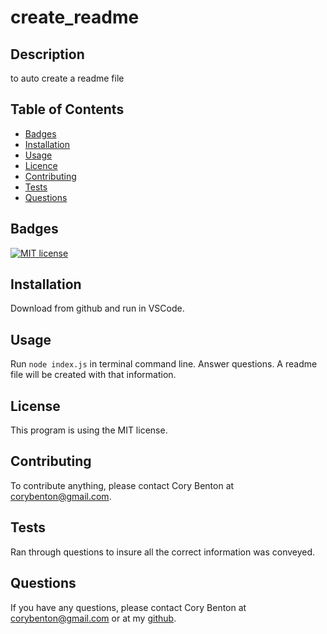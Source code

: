 # create_readme

## Description

to auto create a readme file

## Table of Contents

- [Badges](#badges)
- [Installation](#installation)
- [Usage](#usage)
- [Licence](#license)
- [Contributing](#contributing)
- [Tests](#tests)
- [Questions](#questions)

## Badges

[![MIT license](https://img.shields.io/badge/License-MIT-blue.svg)](https://lbesson.mit-license.org/)

## Installation

Download from github and run in VSCode.

## Usage

Run `node index.js` in terminal command line. Answer questions. A readme file will be created with that information.

## License

This program is using the MIT license.

## Contributing

To contribute anything, please contact Cory Benton at corybenton@gmail.com.

## Tests

Ran through questions to insure all the correct information was conveyed.

## Questions

If you have any questions, please contact Cory Benton at corybenton@gmail.com
or at my [github](https://github.com/corybenton).